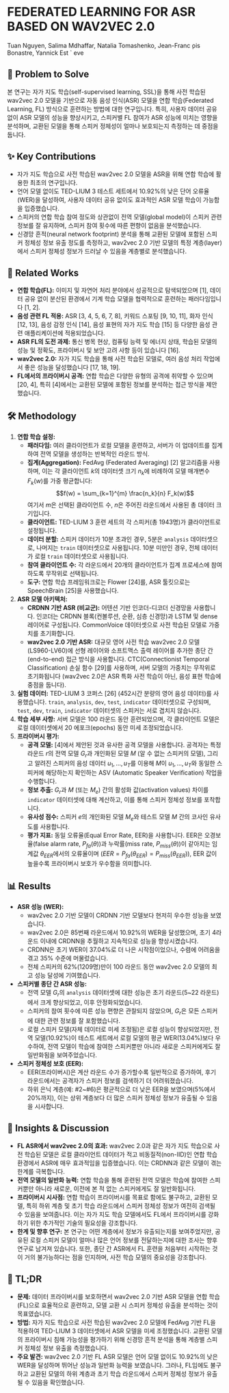 # FEDERATED LEARNING FOR ASR BASED ON WAV2VEC 2.0
Tuan Nguyen, Salima Mdhaffar, Natalia Tomashenko, Jean-Franc ̧ois Bonastre, Yannick Est
`
eve

## 🧩 Problem to Solve
본 연구는 자가 지도 학습(self-supervised learning, SSL)을 통해 사전 학습된 wav2vec 2.0 모델을 기반으로 자동 음성 인식(ASR) 모델을 연합 학습(Federated Learning, FL) 방식으로 훈련하는 방법에 대한 연구입니다. 특히, 사용자 데이터 공유 없이 ASR 모델의 성능을 향상시키고, 스피커별 FL 참여가 ASR 성능에 미치는 영향을 분석하며, 교환된 모델을 통해 스피커 정체성이 얼마나 보호되는지 측정하는 데 중점을 둡니다.

## ✨ Key Contributions
*   자가 지도 학습으로 사전 학습된 wav2vec 2.0 모델을 ASR을 위해 연합 학습에 활용한 최초의 연구입니다.
*   언어 모델 없이도 TED-LIUM 3 테스트 세트에서 10.92%의 낮은 단어 오류율(WER)을 달성하여, 사용자 데이터 공유 없이도 효과적인 ASR 모델 학습이 가능함을 입증했습니다.
*   스피커의 연합 학습 참여 정도와 상관없이 전역 모델(global model)이 스피커 관련 정보를 잘 유지하며, 스피커 참여 횟수에 따른 편향이 없음을 분석했습니다.
*   신경망 흔적(neural network footprint) 분석을 통해 교환된 모델에 포함된 스피커 정체성 정보 유출 정도를 측정하고, wav2vec 2.0 기반 모델의 특정 계층(layer)에서 스피커 정체성 정보가 드러날 수 있음을 계층별로 분석했습니다.

## 📎 Related Works
*   **연합 학습(FL):** 이미지 및 자연어 처리 분야에서 성공적으로 탐색되었으며 [1], 데이터 공유 없이 분산된 환경에서 기계 학습 모델을 협력적으로 훈련하는 패러다임입니다 [1, 2].
*   **음성 관련 FL 적용:** ASR [3, 4, 5, 6, 7, 8], 키워드 스포팅 [9, 10, 11], 화자 인식 [12, 13], 음성 감정 인식 [14], 음성 표현의 자가 지도 학습 [15] 등 다양한 음성 관련 애플리케이션에 적용되었습니다.
*   **ASR FL의 도전 과제:** 통신 병목 현상, 컴퓨팅 능력 및 에너지 상태, 학습된 모델의 성능 및 정확도, 프라이버시 및 보안 고려 사항 등이 있습니다 [16].
*   **wav2vec 2.0:** 자가 지도 학습을 통해 사전 학습된 모델로, 여러 음성 처리 작업에서 좋은 성능을 달성했습니다 [17, 18, 19].
*   **FL에서의 프라이버시 공격:** 연합 학습은 다양한 유형의 공격에 취약할 수 있으며 [20, 4], 특히 [4]에서는 교환된 모델에 포함된 정보를 분석하는 접근 방식을 제안했습니다.

## 🛠️ Methodology
1.  **연합 학습 설정:**
    *   **패러다임:** 여러 클라이언트가 로컬 모델을 훈련하고, 서버가 이 업데이트를 집계하여 전역 모델을 생성하는 반복적인 라운드 방식.
    *   **집계(Aggregation):** FedAvg (Federated Averaging) [2] 알고리즘을 사용하며, 이는 각 클라이언트 $k$의 데이터셋 크기 $n_k$에 비례하여 모델 매개변수 $F_k(w)$를 가중 평균합니다:
        $$f(w) = \sum_{k=1}^{m} \frac{n_k}{n} F_k(w)$$
        여기서 $m$은 선택된 클라이언트 수, $n$은 주어진 라운드에서 사용된 총 데이터 크기입니다.
    *   **클라이언트:** TED-LIUM 3 훈련 세트의 각 스피커(총 1943명)가 클라이언트로 설정됩니다.
    *   **데이터 분할:** 스피커 데이터가 10분 초과인 경우, 5분은 `analysis` 데이터셋으로, 나머지는 `train` 데이터셋으로 사용됩니다. 10분 미만인 경우, 전체 데이터가 로컬 `train` 데이터셋으로 사용됩니다.
    *   **참여 클라이언트 수:** 각 라운드에서 20개의 클라이언트가 집계 프로세스에 참여하도록 무작위로 선택됩니다.
    *   **도구:** 연합 학습 프레임워크로는 Flower [24]를, ASR 툴킷으로는 SpeechBrain [25]을 사용했습니다.
2.  **ASR 모델 아키텍처:**
    *   **CRDNN 기반 ASR (비교군):** 어텐션 기반 인코더-디코더 신경망을 사용합니다. 인코더는 CRDNN 블록(컨볼루션, 순환, 심층 신경망)과 LSTM 및 dense 레이어로 구성됩니다. CommonVoice 데이터셋으로 사전 학습된 모델로 가중치를 초기화합니다.
    *   **wav2vec 2.0 기반 ASR:** 대규모 영어 사전 학습 wav2vec 2.0 모델(LS960-LV60)에 선형 레이어와 소프트맥스 출력 레이어를 추가한 종단 간(end-to-end) 접근 방식을 사용합니다. CTC(Connectionist Temporal Classification) 손실 함수 [29]를 사용하며, 서버 모델의 가중치는 무작위로 초기화됩니다 (wav2vec 2.0은 ASR 특화 사전 학습이 아닌, 음성 표현 학습에 중점을 둡니다).
3.  **실험 데이터:** TED-LIUM 3 코퍼스 [26] (452시간 분량의 영어 음성 데이터)를 사용했습니다. `train`, `analysis`, `dev`, `test`, `indicator` 데이터셋으로 구성되며, `test`, `dev`, `train`, `indicator` 데이터셋의 스피커는 서로 겹치지 않습니다.
4.  **학습 세부 사항:** 서버 모델은 100 라운드 동안 훈련되었으며, 각 클라이언트 모델은 로컬 데이터셋에서 20 에포크(epochs) 동안 미세 조정되었습니다.
5.  **프라이버시 평가:**
    *   **공격 모델:** [4]에서 제안된 것과 유사한 공격 모델을 사용합니다. 공격자는 특정 라운드 $r$의 전역 모델 $G_r$과 개인화된 모델 $M$ (알 수 없는 스피커의 모델), 그리고 알려진 스피커의 음성 데이터 $u_1, ..., u_T$를 이용해 $M$이 $u_1, ..., u_T$와 동일한 스피커에 해당하는지 확인하는 ASV (Automatic Speaker Verification) 작업을 수행합니다.
    *   **정보 추출:** $G_r$과 $M$ (또는 $M_e$) 간의 활성화 값(activation values) 차이를 `indicator` 데이터셋에 대해 계산하고, 이를 통해 스피커 정체성 정보를 포착합니다.
    *   **유사성 점수:** 스피커 $e$의 개인화된 모델 $M_e$와 테스트 모델 $M$ 간의 코사인 유사도를 사용합니다.
    *   **평가 지표:** 동일 오류율(Equal Error Rate, EER)을 사용합니다. EER은 오경보율(false alarm rate, $P_{fa}(\theta)$)과 누락률(miss rate, $P_{miss}(\theta)$)이 같아지는 임계값 $\theta_{EER}$에서의 오류율이며 ($EER = P_{fa}(\theta_{EER}) = P_{miss}(\theta_{EER})$), EER 값이 높을수록 프라이버시 보호가 우수함을 의미합니다.

## 📊 Results
*   **ASR 성능 (WER):**
    *   wav2vec 2.0 기반 모델이 CRDNN 기반 모델보다 현저히 우수한 성능을 보였습니다.
    *   wav2vec 2.0은 85번째 라운드에서 10.92%의 WER을 달성했으며, 초기 4라운드 이내에 CRDNN을 추월하고 지속적으로 성능을 향상시켰습니다.
    *   CRDNN은 초기 WER이 37.04%로 더 나은 시작점이었으나, 수렴에 어려움을 겪고 35% 수준에 머물렀습니다.
    *   전체 스피커의 62%(1209명)만이 100 라운드 동안 wav2vec 2.0 모델의 최고 성능 달성에 기여했습니다.
*   **스피커별 종단 간 ASR 성능:**
    *   전역 모델 $G_r$의 `analysis` 데이터셋에 대한 성능은 초기 라운드(5~22 라운드)에서 크게 향상되었고, 이후 안정화되었습니다.
    *   스피커의 참여 횟수에 따른 성능 편향은 관찰되지 않았으며, $G_r$은 모든 스피커에 대한 관련 정보를 잘 포함했습니다.
    *   로컬 스피커 모델(자체 데이터로 미세 조정됨)은 로컬 성능이 향상되었지만, 전역 모델(10.92%)이 테스트 세트에서 로컬 모델의 평균 WER(13.04%)보다 우수하여, 전역 모델이 학습에 참여한 스피커뿐만 아니라 새로운 스피커에게도 잘 일반화됨을 보여주었습니다.
*   **스피커 정체성 보호 (EER):**
    *   EER(프라이버시)은 계산 라운드 수가 증가할수록 일반적으로 증가하여, 후기 라운드에서는 공격자가 스피커 정보를 검색하기 더 어려워졌습니다.
    *   하위 은닉 계층(예: #2~#6)은 평균적으로 더 낮은 EER을 보였으며(5%에서 20%까지), 이는 상위 계층보다 더 많은 스피커 정체성 정보가 유출될 수 있음을 시사합니다.

## 🧠 Insights & Discussion
*   **FL ASR에서 wav2vec 2.0의 효과:** wav2vec 2.0과 같은 자가 지도 학습으로 사전 학습된 모델은 로컬 클라이언트 데이터가 적고 비동질적(non-IID)인 연합 학습 환경에서 ASR에 매우 효과적임을 입증했습니다. 이는 CRDNN과 같은 모델이 겪는 한계를 극복합니다.
*   **전역 모델의 일반화 능력:** 연합 학습을 통해 훈련된 전역 모델은 학습에 참여한 스피커뿐만 아니라 새로운, 이전에 본 적 없는 스피커에게도 잘 일반화됩니다.
*   **프라이버시 시사점:** 연합 학습이 프라이버시를 목표로 함에도 불구하고, 교환된 모델, 특히 하위 계층 및 초기 학습 라운드에서 스피커 정체성 정보가 여전히 검색될 수 있음을 보여줍니다. 이는 자가 지도 학습 모델에서도 FL에서 프라이버시를 강화하기 위한 추가적인 기술의 필요성을 강조합니다.
*   **한계 및 향후 연구:** 본 연구는 어떤 계층에서 정보가 유출되는지를 보여주었지만, 공유된 로컬 스피커 모델이 얼마나 많은 언어 정보를 전달하는지에 대한 조사는 향후 연구로 남겨져 있습니다. 또한, 종단 간 ASR에서 FL 훈련을 처음부터 시작하는 것이 거의 불가능하다는 점을 인지하며, 사전 학습 모델의 중요성을 강조합니다.

## 📌 TL;DR
*   **문제:** 데이터 프라이버시를 보호하면서 wav2vec 2.0 기반 ASR 모델을 연합 학습(FL)으로 효율적으로 훈련하고, 모델 교환 시 스피커 정체성 유출을 분석하는 것이 목표였습니다.
*   **방법:** 자가 지도 학습으로 사전 학습된 wav2vec 2.0 모델에 FedAvg 기반 FL을 적용하여 TED-LIUM 3 데이터셋에서 ASR 모델을 미세 조정했습니다. 교환된 모델의 프라이버시 침해 가능성을 평가하기 위해 신경망 흔적 분석을 통해 계층별 스피커 정체성 정보 유출을 측정했습니다.
*   **주요 발견:** wav2vec 2.0 기반 FL ASR 모델은 언어 모델 없이도 10.92%의 낮은 WER을 달성하며 뛰어난 성능과 일반화 능력을 보였습니다. 그러나, FL임에도 불구하고 교환된 모델의 하위 계층과 초기 학습 라운드에서 스피커 정체성 정보가 유출될 수 있음을 확인했습니다.